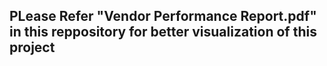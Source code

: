 ## PLease Refer "Vendor Performance Report.pdf" in this reppository for better visualization of this project 
